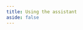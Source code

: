 ```yaml
---
title: Using the assistant
aside: false
---
```


<RedirectComponent to="/docs/guide/transcribing-content-assistant" />
